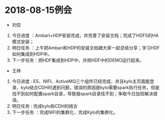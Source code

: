 # 2018-08-15例会
* 刘佼
1. 今日进度 ：Ambari+HDP安装完成，并完善了安装文档；完成了HDFS的HA模式安装；
2. 明日任务 ：上午把Ambari和HDP的安装文档跟大家一起总结分享；学习HDF如何集成到HDP中。
3. 下一步任务：把HDF集成到HDP中，并把HDF中的DEMO运行起来。
* 王林
1. 今日进度 : ES、NIFI、ActiveMQ三个组件已经完成，并且kylo主页面能登录，kylo结合CDH时遇到问题，错误的原因是kylo需要spark执行任务，但是找不到如何配置spark目录，导致报spark目录找不到；争取今日加班解决错误。
2. 明日任务 : 完成kylo和CDH的结合
3. 下一步任务 ：完成NIFI的集群化，完成Kylo的集群化。
